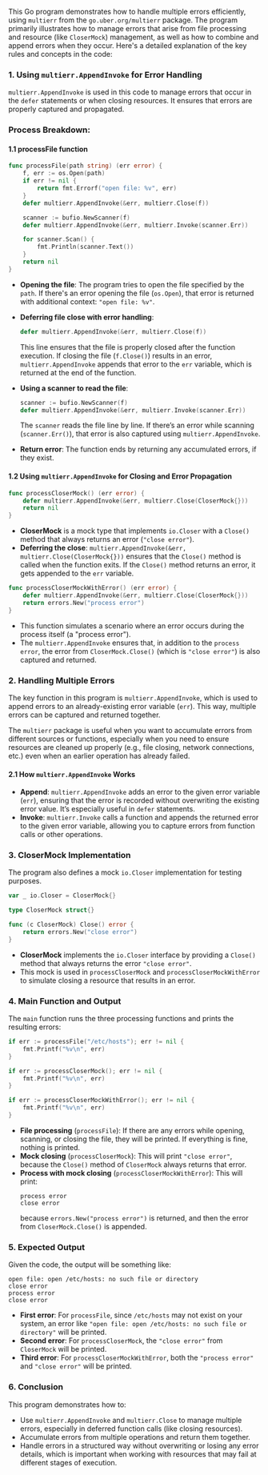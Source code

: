 This Go program demonstrates how to handle multiple errors efficiently, using `multierr` from the `go.uber.org/multierr` package. The program primarily illustrates how to manage errors that arise from file processing and resource (like `CloserMock`) management, as well as how to combine and append errors when they occur. Here's a detailed explanation of the key rules and concepts in the code:

### 1. **Using `multierr.AppendInvoke` for Error Handling**

`multierr.AppendInvoke` is used in this code to manage errors that occur in the `defer` statements or when closing resources. It ensures that errors are properly captured and propagated.

### Process Breakdown:

#### 1.1 **processFile function**
```go
func processFile(path string) (err error) {
    f, err := os.Open(path)
    if err != nil {
        return fmt.Errorf("open file: %v", err)
    }
    defer multierr.AppendInvoke(&err, multierr.Close(f))

    scanner := bufio.NewScanner(f)
    defer multierr.AppendInvoke(&err, multierr.Invoke(scanner.Err))

    for scanner.Scan() {
        fmt.Println(scanner.Text())
    }
    return nil
}
```

- **Opening the file**: The program tries to open the file specified by the `path`. If there's an error opening the file (`os.Open`), that error is returned with additional context: `"open file: %v"`.
- **Deferring file close with error handling**: 
    ```go
    defer multierr.AppendInvoke(&err, multierr.Close(f))
    ```
    This line ensures that the file is properly closed after the function execution. If closing the file (`f.Close()`) results in an error, `multierr.AppendInvoke` appends that error to the `err` variable, which is returned at the end of the function.
  
- **Using a scanner to read the file**: 
    ```go
    scanner := bufio.NewScanner(f)
    defer multierr.AppendInvoke(&err, multierr.Invoke(scanner.Err))
    ```
    The `scanner` reads the file line by line. If there’s an error while scanning (`scanner.Err()`), that error is also captured using `multierr.AppendInvoke`.

- **Return error**: The function ends by returning any accumulated errors, if they exist.

#### 1.2 **Using `multierr.AppendInvoke` for Closing and Error Propagation**

```go
func processCloserMock() (err error) {
    defer multierr.AppendInvoke(&err, multierr.Close(CloserMock{}))
    return nil
}
```

- **CloserMock** is a mock type that implements `io.Closer` with a `Close()` method that always returns an error (`"close error"`).
- **Deferring the close**: `multierr.AppendInvoke(&err, multierr.Close(CloserMock{}))` ensures that the `Close()` method is called when the function exits. If the `Close()` method returns an error, it gets appended to the `err` variable.

```go
func processCloserMockWithError() (err error) {
    defer multierr.AppendInvoke(&err, multierr.Close(CloserMock{}))
    return errors.New("process error")
}
```

- This function simulates a scenario where an error occurs during the process itself (a "process error").
- The `multierr.AppendInvoke` ensures that, in addition to the `process error`, the error from `CloserMock.Close()` (which is `"close error"`) is also captured and returned.

### 2. **Handling Multiple Errors**

The key function in this program is `multierr.AppendInvoke`, which is used to append errors to an already-existing error variable (`err`). This way, multiple errors can be captured and returned together. 

The `multierr` package is useful when you want to accumulate errors from different sources or functions, especially when you need to ensure resources are cleaned up properly (e.g., file closing, network connections, etc.) even when an earlier operation has already failed.

#### 2.1 **How `multierr.AppendInvoke` Works**
- **Append**: `multierr.AppendInvoke` adds an error to the given error variable (`err`), ensuring that the error is recorded without overwriting the existing error value. It’s especially useful in `defer` statements.
- **Invoke**: `multierr.Invoke` calls a function and appends the returned error to the given error variable, allowing you to capture errors from function calls or other operations.

### 3. **CloserMock Implementation**

The program also defines a mock `io.Closer` implementation for testing purposes.

```go
var _ io.Closer = CloserMock{}

type CloserMock struct{}

func (c CloserMock) Close() error {
    return errors.New("close error")
}
```

- **CloserMock** implements the `io.Closer` interface by providing a `Close()` method that always returns the error `"close error"`.
- This mock is used in `processCloserMock` and `processCloserMockWithError` to simulate closing a resource that results in an error.

### 4. **Main Function and Output**

The `main` function runs the three processing functions and prints the resulting errors:

```go
if err := processFile("/etc/hosts"); err != nil {
    fmt.Printf("%v\n", err)
}

if err := processCloserMock(); err != nil {
    fmt.Printf("%v\n", err)
}

if err := processCloserMockWithError(); err != nil {
    fmt.Printf("%v\n", err)
}
```

- **File processing** (`processFile`): If there are any errors while opening, scanning, or closing the file, they will be printed. If everything is fine, nothing is printed.
- **Mock closing** (`processCloserMock`): This will print `"close error"`, because the `Close()` method of `CloserMock` always returns that error.
- **Process with mock closing** (`processCloserMockWithError`): This will print:
  ```
  process error
  close error
  ```
  because `errors.New("process error")` is returned, and then the error from `CloserMock.Close()` is appended.

### 5. **Expected Output**

Given the code, the output will be something like:

```
open file: open /etc/hosts: no such file or directory
close error
process error
close error
```

- **First error**: For `processFile`, since `/etc/hosts` may not exist on your system, an error like `"open file: open /etc/hosts: no such file or directory"` will be printed.
- **Second error**: For `processCloserMock`, the `"close error"` from `CloserMock` will be printed.
- **Third error**: For `processCloserMockWithError`, both the `"process error"` and `"close error"` will be printed.

### 6. **Conclusion**

This program demonstrates how to:

- Use `multierr.AppendInvoke` and `multierr.Close` to manage multiple errors, especially in deferred function calls (like closing resources).
- Accumulate errors from multiple operations and return them together.
- Handle errors in a structured way without overwriting or losing any error details, which is important when working with resources that may fail at different stages of execution.
